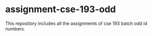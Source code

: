 # assignment-cse-193-odd
This repository includes all the assignments of cse 193 batch odd id numbers.
